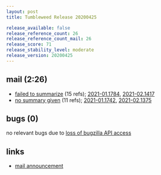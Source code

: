 ```yaml
---
layout: post
title: Tumbleweed Release 20200425

release_available: false
release_reference_count: 26
release_reference_count_mail: 26
release_score: 71
release_stability_level: moderate
release_version: 20200425
---
```


## mail (2:26)

- [failed to summarize](https://lists.opensuse.org/opensuse-factory/2020-04/msg00450.html) (15 refs); [2021-01.1784](https://github.com/boombatower/tumbleweed-review/issues/10), [2021-02.1417](https://github.com/boombatower/tumbleweed-review/issues/10)
- [no summary given](https://lists.opensuse.org/opensuse-factory/2020-04/msg00409.html) (11 refs); [2021-01.1742](https://github.com/boombatower/tumbleweed-review/issues/10), [2021-02.1375](https://github.com/boombatower/tumbleweed-review/issues/10)

## bugs (0)

<!--more-->

no relevant bugs due to [loss of bugzilla API access](https://bugzilla.opensuse.org/show_bug.cgi?id=1157722)



## links

- [mail announcement](https://github.com/boombatower/tumbleweed-review/issues/10)
